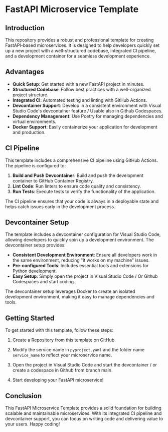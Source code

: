 # FastAPI Microservice Template

## Introduction

This repository provides a robust and professional template for creating FastAPI-based microservices. It is designed to help developers quickly set up a new project with a well-structured codebase, integrated CI pipeline, and a development container for a seamless development experience.

## Advantages

- **Quick Setup**: Get started with a new FastAPI project in minutes.
- **Structured Codebase**: Follow best practices with a well-organized project structure.
- **Integrated CI**: Automated testing and linting with GitHub Actions.
- **Devcontainer Support**: Develop in a consistent environment with Visual Studio Code's devcontainer feature / Usable also in Github Codespaces.
- **Dependency Management**: Use Poetry for managing dependencies and virtual environments.
- **Docker Support**: Easily containerize your application for development and production.

## CI Pipeline

This template includes a comprehensive CI pipeline using GitHub Actions. The pipeline is configured to:

1. **Build and Push Devcontainer**: Build and push the development container to GitHub Container Registry.
2. **Lint Code**: Run linters to ensure code quality and consistency.
3. **Run Tests**: Execute tests to verify the functionality of the application.

The CI pipeline ensures that your code is always in a deployable state and helps catch issues early in the development process.

## Devcontainer Setup

The template includes a devcontainer configuration for Visual Studio Code, allowing developers to quickly spin up a development environment. The devcontainer setup provides:

- **Consistent Development Environment**: Ensure all developers work in the same environment, reducing "it works on my machine" issues.
- **Pre-configured Tools**: Includes essential tools and extensions for Python development.
- **Easy Setup**: Simply open the project in Visual Studio Code / Or Github Codespaces and start coding.

The devcontainer setup leverages Docker to create an isolated development environment, making it easy to manage dependencies and tools.

## Getting Started

To get started with this template, follow these steps:

1. Create a Repository from this template on GitHub.
 
2. Modify the service name in `pyproject.yaml` and the folder name `service_name` to reflect your microservice name.

3. Open the project in Visual Studio Code and start the devcontainer / or create a codespace in Github from branch main.

4. Start developing your FastAPI microservice!

## Conclusion

This FastAPI Microservice Template provides a solid foundation for building scalable and maintainable microservices. With its integrated CI pipeline and devcontainer support, you can focus on writing code and delivering value to your users. Happy coding!
